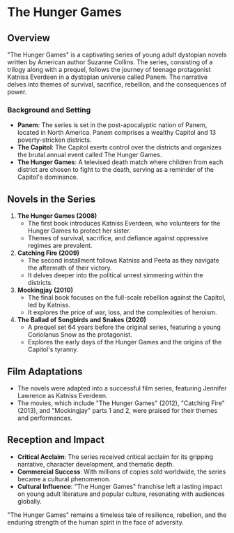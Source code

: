 # The Hunger Games

## Overview
"The Hunger Games" is a captivating series of young adult dystopian novels written by American author Suzanne Collins. The series, consisting of a trilogy along with a prequel, follows the journey of teenage protagonist Katniss Everdeen in a dystopian universe called Panem. The narrative delves into themes of survival, sacrifice, rebellion, and the consequences of power.

### Background and Setting
- **Panem**: The series is set in the post-apocalyptic nation of Panem, located in North America. Panem comprises a wealthy Capitol and 13 poverty-stricken districts.
- **The Capitol**: The Capitol exerts control over the districts and organizes the brutal annual event called The Hunger Games.
- **The Hunger Games**: A televised death match where children from each district are chosen to fight to the death, serving as a reminder of the Capitol's dominance.

## Novels in the Series
1. **The Hunger Games (2008)**
    - The first book introduces Katniss Everdeen, who volunteers for the Hunger Games to protect her sister.
    - Themes of survival, sacrifice, and defiance against oppressive regimes are prevalent.
2. **Catching Fire (2009)**
    - The second installment follows Katniss and Peeta as they navigate the aftermath of their victory.
    - It delves deeper into the political unrest simmering within the districts.
3. **Mockingjay (2010)**
    - The final book focuses on the full-scale rebellion against the Capitol, led by Katniss.
    - It explores the price of war, loss, and the complexities of heroism.
4. **The Ballad of Songbirds and Snakes (2020)**
    - A prequel set 64 years before the original series, featuring a young Coriolanus Snow as the protagonist.
    - Explores the early days of the Hunger Games and the origins of the Capitol's tyranny.

## Film Adaptations
- The novels were adapted into a successful film series, featuring Jennifer Lawrence as Katniss Everdeen.
- The movies, which include "The Hunger Games" (2012), "Catching Fire" (2013), and "Mockingjay" parts 1 and 2, were praised for their themes and performances.

## Reception and Impact
- **Critical Acclaim**: The series received critical acclaim for its gripping narrative, character development, and thematic depth.
- **Commercial Success**: With millions of copies sold worldwide, the series became a cultural phenomenon.
- **Cultural Influence**: "The Hunger Games" franchise left a lasting impact on young adult literature and popular culture, resonating with audiences globally.

"The Hunger Games" remains a timeless tale of resilience, rebellion, and the enduring strength of the human spirit in the face of adversity.